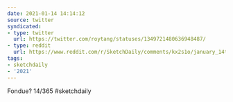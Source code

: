 ```yaml
---
date: 2021-01-14 14:14:12
source: twitter
syndicated:
- type: twitter
  url: https://twitter.com/roytang/statuses/1349721480636948487/
- type: reddit
  url: https://www.reddit.com/r/SketchDaily/comments/kx2s1o/january_14th_fondue/gj8awq9/
tags:
- sketchdaily
- '2021'
---
```


Fondue? 14/365 #sketchdaily
